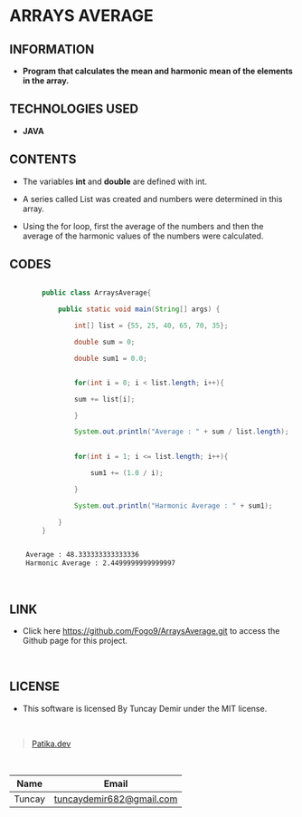 # **ARRAYS AVERAGE**

## INFORMATION

* **Program that calculates the mean and harmonic mean of the elements in the array.**

## TECHNOLOGIES USED

* **JAVA**

## CONTENTS

* The variables **int** and **double** are defined with int.

* A series called List was created and numbers were determined in this array.

* Using the for loop, first the average of the numbers and then the average of the harmonic values ​​of the numbers were calculated.

## CODES

```Java

        public class ArraysAverage{

            public static void main(String[] args) {

                int[] list = {55, 25, 40, 65, 70, 35};

                double sum = 0;

                double sum1 = 0.0;


```

```Java

                for(int i = 0; i < list.length; i++){

                sum += list[i];

                }

                System.out.println("Average : " + sum / list.length);
                

                for(int i = 1; i <= list.length; i++){

                    sum1 += (1.0 / i);

                }

                System.out.println("Harmonic Average : " + sum1);

            }
        }
```

```bash

    Average : 48.333333333333336
    Harmonic Average : 2.4499999999999997

```

<br />

## LINK

* Click here https://github.com/Fogo9/ArraysAverage.git to access the Github page for this project.

<br />

## LICENSE

* This software is licensed By Tuncay Demir under the MIT license.

<br />

>[Patika.dev](https://app.patika.dev/fogomurphy)

<br/>

| Name |  Email |
| ---- |  ----- |
| Tuncay | tuncaydemir682@gmail.com |
